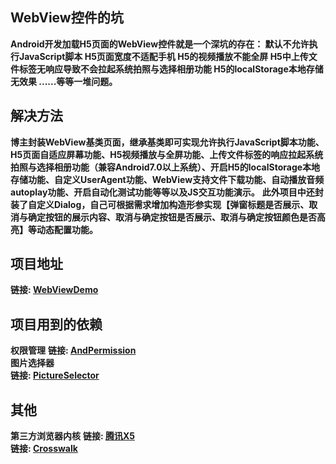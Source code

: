 ## WebView控件的坑
**Android开发加载H5页面的WebView控件就是一个深坑的存在：
默认不允许执行JavaScript脚本
H5页面宽度不适配手机
H5的视频播放不能全屏
H5中上传文件标签无响应导致不会拉起系统拍照与选择相册功能
H5的localStorage本地存储无效果
......等等一堆问题。**
## 解决方法
**博主封装WebView基类页面，继承基类即可实现允许执行JavaScript脚本功能、H5页面自适应屏幕功能、H5视频播放与全屏功能、上传文件标签的响应拉起系统拍照与选择相册功能（兼容Android7.0以上系统）、开启H5的localStorage本地存储功能、自定义UserAgent功能、WebView支持文件下载功能、自动播放音频autoplay功能、开启自动化测试功能等等以及JS交互功能演示。**
**此外项目中还封装了自定义Dialog，自己可根据需求增加构造形参实现【弹窗标题是否展示、取消与确定按钮的展示内容、取消与确定按钮是否展示、取消与确定按钮颜色是否高亮】等动态配置功能。**
## 项目地址
**链接: [WebViewDemo](https://github.com/zang-chen/WebViewDemo)**
## 项目用到的依赖
**权限管理**
**链接: [AndPermission](https://github.com/yanzhenjie/AndPermission)**  
**图片选择器**  
**链接: [PictureSelector](https://github.com/LuckSiege/PictureSelector)**  
## 其他
**第三方浏览器内核**
**链接: [腾讯X5](https://x5.tencent.com/)**  
**链接: [Crosswalk](https://crosswalk-project.org/)**
